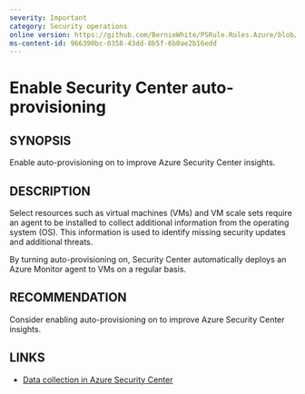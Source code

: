 ```yaml
---
severity: Important
category: Security operations
online version: https://github.com/BernieWhite/PSRule.Rules.Azure/blob/master/docs/rules/en/Azure.SecurityCenter.Provisioning.md
ms-content-id: 966390bc-0358-43dd-8b5f-6b0ae2b16edd
---
```


# Enable Security Center auto-provisioning

## SYNOPSIS

Enable auto-provisioning on to improve Azure Security Center insights.

## DESCRIPTION

Select resources such as virtual machines (VMs) and VM scale sets require an agent to be installed to collect additional information from the operating system (OS).
This information is used to identify missing security updates and additional threats.

By turning auto-provisioning on, Security Center automatically deploys an Azure Monitor agent to VMs on a regular basis.

## RECOMMENDATION

Consider enabling auto-provisioning on to improve Azure Security Center insights.

## LINKS

- [Data collection in Azure Security Center](https://docs.microsoft.com/en-us/azure/security-center/security-center-enable-data-collection)
